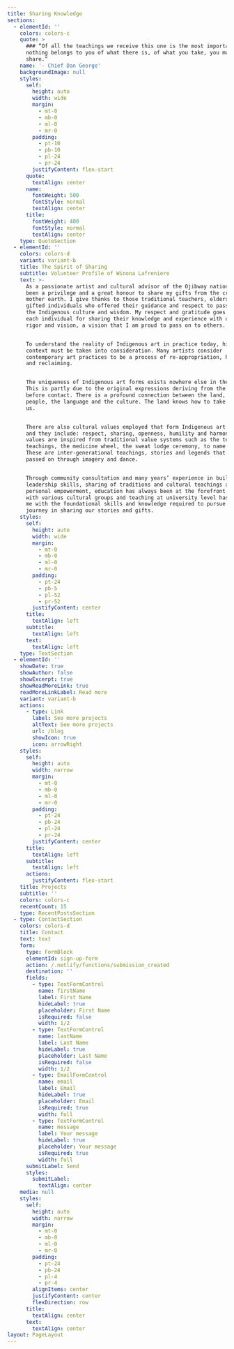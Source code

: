 ```yaml
---
title: Sharing Knowledge
sections:
  - elementId: ''
    colors: colors-c
    quote: >
      ### “Of all the teachings we receive this one is the most important:
      nothing belongs to you of what there is, of what you take, you must
      share.”
    name: '- Chief Dan George'
    backgroundImage: null
    styles:
      self:
        height: auto
        width: wide
        margin:
          - mt-0
          - mb-0
          - ml-0
          - mr-0
        padding:
          - pt-10
          - pb-10
          - pl-24
          - pr-24
        justifyContent: flex-start
      quote:
        textAlign: center
      name:
        fontWeight: 500
        fontStyle: normal
        textAlign: center
      title:
        fontWeight: 400
        fontStyle: normal
        textAlign: center
    type: QuoteSection
  - elementId: ''
    colors: colors-d
    variant: variant-b
    title: The Spirit of Sharing
    subtitle: Volunteer Profile of Winona Lafreniere
    text: >-
      As a passionate artist and cultural advisor of the Ojibway nation, it has
      been a privilege and a great honour to share my gifts from the creator and
      mother earth. I give thanks to those traditional teachers, elders and
      gifted individuals who offered their guidance and respect to passing on
      the Indigenous culture and wisdom. My respect and gratitude goes out to
      each individual for sharing their knowledge and experience with openness,
      rigor and vision, a vision that I am proud to pass on to others.


      To understand the reality of Indigenous art in practice today, history and
      context must be taken into consideration. Many artists consider
      contemporary art practices to be a process of re-appropriation, healing
      and reclaiming.


      The uniqueness of Indigenous art forms exists nowhere else in the world.
      This is partly due to the original expressions deriving from the land
      before contact. There is a profound connection between the land, the
      people, the language and the culture. The land knows how to take care of
      us.


      There are also cultural values employed that form Indigenous art practices
      and they include: respect, sharing, openness, humility and harmony. These
      values are inspired from traditional value systems such as the teepee
      teachings, the medicine wheel, the sweat lodge ceremony, to name a few.
      These are inter-generational teachings, stories and legends that are
      passed on through imagery and dance.


      Through community consultation and many years’ experience in building
      leadership skills, sharing of traditions and cultural teachings and
      personal empowerment, education has always been at the forefront. Working
      with various cultural groups and teaching at university level has provided
      me with the foundational skills and knowledge required to pursue my
      journey in sharing our stories and gifts.
    styles:
      self:
        height: auto
        width: wide
        margin:
          - mt-0
          - mb-0
          - ml-0
          - mr-0
        padding:
          - pt-24
          - pb-5
          - pl-52
          - pr-52
        justifyContent: center
      title:
        textAlign: left
      subtitle:
        textAlign: left
      text:
        textAlign: left
    type: TextSection
  - elementId: ''
    showDate: true
    showAuthor: false
    showExcerpt: true
    showReadMoreLink: true
    readMoreLinkLabel: Read more
    variant: variant-b
    actions:
      - type: Link
        label: See more projects
        altText: See more projects
        url: /blog
        showIcon: true
        icon: arrowRight
    styles:
      self:
        height: auto
        width: narrow
        margin:
          - mt-0
          - mb-0
          - ml-0
          - mr-0
        padding:
          - pt-24
          - pb-24
          - pl-24
          - pr-24
        justifyContent: center
      title:
        textAlign: left
      subtitle:
        textAlign: left
      actions:
        justifyContent: flex-start
    title: Projects
    subtitle: ''
    colors: colors-c
    recentCount: 15
    type: RecentPostsSection
  - type: ContactSection
    colors: colors-d
    title: Contact
    text: text
    form:
      type: FormBlock
      elementId: sign-up-form
      action: /.netlify/functions/submission_created
      destination: ''
      fields:
        - type: TextFormControl
          name: firstName
          label: First Name
          hideLabel: true
          placeholder: First Name
          isRequired: false
          width: 1/2
        - type: TextFormControl
          name: lastName
          label: Last Name
          hideLabel: true
          placeholder: Last Name
          isRequired: false
          width: 1/2
        - type: EmailFormControl
          name: email
          label: Email
          hideLabel: true
          placeholder: Email
          isRequired: true
          width: full
        - type: TextFormControl
          name: message
          label: Your message
          hideLabel: true
          placeholder: Your message
          isRequired: true
          width: full
      submitLabel: Send
      styles:
        submitLabel:
          textAlign: center
    media: null
    styles:
      self:
        height: auto
        width: narrow
        margin:
          - mt-0
          - mb-0
          - ml-0
          - mr-0
        padding:
          - pt-24
          - pb-24
          - pl-4
          - pr-4
        alignItems: center
        justifyContent: center
        flexDirection: row
      title:
        textAlign: center
      text:
        textAlign: center
layout: PageLayout
---
```

